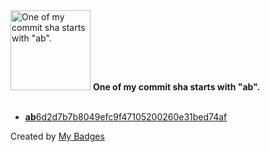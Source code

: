 <img src="https://github.com/my-badges/my-badges/blob/master/src/all-badges/abc-commit/ab-commit.png?raw=true" alt="One of my commit sha starts with &quot;ab&quot;." title="One of my commit sha starts with &quot;ab&quot;." width="128">
<strong>One of my commit sha starts with &quot;ab&quot;.</strong>
<br><br>

- <a href="https://github.com/antonmedv/prettyjson/commit/ab6d2d7b7b8049efc9f47105200260e31bed74af"><strong>ab</strong>6d2d7b7b8049efc9f47105200260e31bed74af</a>


Created by <a href="https://github.com/my-badges/my-badges">My Badges</a>